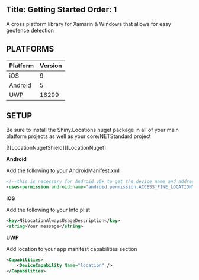 Title: Getting Started
Order: 1
---

A cross platform library for Xamarin & Windows that allows for easy geofence detection


## PLATFORMS

|Platform|Version|
|--------|-------|
|iOS|9|
|Android|5|
|UWP|16299|

## SETUP

Be sure to install the Shiny.Locations nuget package in all of your main platform projects as well as your core/NETStandard project

[![LocationNugetShield]][LocationNuget] 

**Android**

Add the following to your AndroidManifest.xml

```xml
<!--this is necessary for Android v6+ to get the device name and address-->
<uses-permission android:name="android.permission.ACCESS_FINE_LOCATION" />
```

**iOS**

Add the following to your Info.plist

```xml
<key>NSLocationAlwaysUsageDescription</key>
<string>Your message</string>
```

**UWP**

Add location to your app manifest capabilities section

```xml
<Capabilities>
    <DeviceCapability Name="location" />
</Capabilities>
```

<?! Include "../../nuget.md" /?>